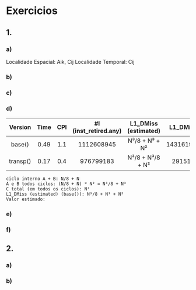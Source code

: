 # Exercicios

## 1.

### a)

Localidade Espacial: Aik, Cij
Localidade Temporal: Cij

### b)



### c)



### d)

 Version  |  Time  |  CPI   | #I (inst_retired.any) | L1_DMiss (estimated) | L1_DMiss  | Miss / #I
 :-----:  | :----: | :----: | :----:                | :----:               | :----:    | :----: 
 base()   |  0.49  |  1.1   |      1112608945       |   N³/8 + N³ + N²     | 143161985 | 0.1287
 transp() |  0.17  |  0.4   |      976799183        |   N³/8 + N³/8 + N²   | 291512    | 0.00029

```
ciclo interno A + B: N/8 + N                 
A e B todos ciclos: (N/8 + N) * N² = N³/8 + N³ 
C total (em todos os ciclos): N²                 
L1_DMiss (estimated) (base()): N³/8 + N³ + N²  
Valor estimado: 
```


### e)

### f)

## 2.

### a)

### b) 
